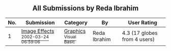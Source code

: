 ﻿<div align="center">

## All Submissions by Reda Ibrahim

</div>

No.  | Submission | Category | By   | User Rating
---- | ---------- | -------- | ---- | -----------
1 | [Image Effects<br /><sup>2002-03-24 06:59:06</sup>](https://github.com/Planet-Source-Code/reda-ibrahim-image-effects__1-33005) | [Graphics<br /><sup>Visual Basic</sup>](../ByCategory/graphics__1-46.md) | Reda Ibrahim | 4.3 (17 globes from 4 users)
